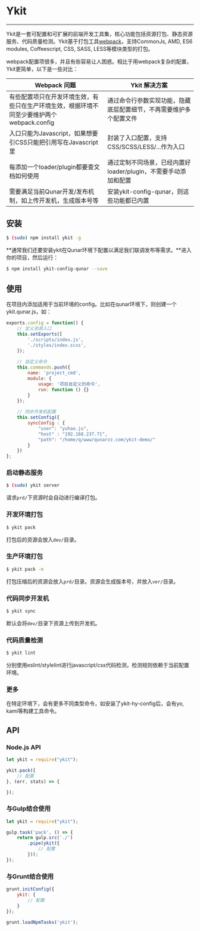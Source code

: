 # Ykit

- - -

Ykit是一套可配置和可扩展的前端开发工具集，核心功能包括资源打包、静态资源服务、代码质量检测。Ykit基于打包工具[webpack][1]，支持CommonJs, AMD, ES6 modules, Coffeescript, CSS, SASS, LESS等模块类型的打包。

webpack配置项很多，并且有些容易让人困惑。相比于用webpack复杂的配置，Ykit更简单，以下是一些对比：

| Webpack 问题 | Ykit 解决方案 |  
| ------------ | ------------- |
| 有些配置项只在开发环境生效，有些只在生产环境生效，根据环境不同至少要维护两个webpack.config | 通过命令行参数实现功能，隐藏底层配置细节，不再需要维护多个配置文件
| 入口只能为Javascript，如果想要引CSS只能把引用写在Javascript里 | 封装了入口配置，支持CSS/SCSS/LESS/...作为入口 |
| 每添加一个loader/plugin都要查文档如何使用 | 通过定制不同场景，已经内置好loader/plugin，不需要手动添加和配置 |
| 需要满足当前Qunar开发/发布机制，如上传开发机，生成版本号等 | 安装ykit-config-qunar，则这些功能都已内置 |

## 安装

```bash
$ (sudo) npm install ykit -g
```

**通常我们还要安装ykit在Qunar环境下配置以满足我们联调发布等需求。**进入你的项目，然后运行：

```bash
$ npm install ykit-config-qunar --save
```

## 使用
在项目内添加适用于当前环境的config。比如在qunar环境下，则创建一个ykit.qunar.js，如：

```javascript
exports.config = function() {
    // 定义资源入口
    this.setExports([
        './scripts/index.js',
        './styles/index.scss',
    ]);
    
    // 自定义命令
    this.commands.push({
        name: 'project_cmd',
        module: {
            usage: '项目自定义的命令',
            run: function () {}
        }
    });
    
    // 同步开发机配置
    this.setConfig({
        syncConfig : {
            "user": "yuhao.ju",
            "host" : "192.168.237.71",
            "path": "/home/q/www/qunarzz.com/ykit-demo/"
        }
    })
};
```

### 启动静态服务

```bash
$ (sudo) ykit server
```

请求`prd/`下资源时会自动进行编译打包。

### 开发环境打包

```bash
$ ykit pack
```

打包后的资源会放入`dev/`目录。

### 生产环境打包

```bash
$ ykit pack -m
```

打包压缩后的资源会放入`prd/`目录。资源会生成版本号，并放入`ver/`目录。

### 代码同步开发机

```bash
$ ykit sync
```

默认会将`dev/`目录下资源上传到开发机。

### 代码质量检测

```bash
$ ykit lint
```
分别使用eslint/stylelint进行javascript/css代码检测，检测规则依赖于当前配置环境。

### 更多
在特定环境下，会有更多不同类型命令，如安装了ykit-hy-config后，会有yo, kami等构建工具命令。

## API
### Node.js API

```javascript
let ykit = require("ykit");

ykit.pack({
    // 配置
}, (err, stats) => {

});
```

### 与Gulp结合使用

```javascript
let ykit = require("ykit");

gulp.task('pack', () => {
    return gulp.src('./')
        .pipe(ykit({
            // 配置
        }));
});
```

### 与Grunt结合使用

```javascript
grunt.initConfig({
    ykit: {
        // 配置
    }
});

grunt.loadNpmTasks('ykit');
```

  [1]: https://github.com/webpack/webpack
